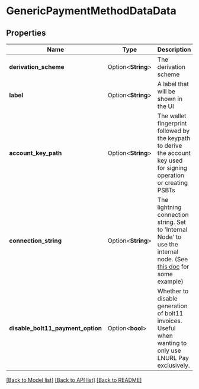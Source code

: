 # GenericPaymentMethodDataData

## Properties

Name | Type | Description | Notes
------------ | ------------- | ------------- | -------------
**derivation_scheme** | Option<**String**> | The derivation scheme | [optional]
**label** | Option<**String**> | A label that will be shown in the UI | [optional]
**account_key_path** | Option<**String**> | The wallet fingerprint followed by the keypath to derive the account key used for signing operation or creating PSBTs | [optional]
**connection_string** | Option<**String**> | The lightning connection string. Set to 'Internal Node' to use the internal node. (See [this doc](https://github.com/btcpayserver/BTCPayServer.Lightning/blob/master/README.md#examples) for some example) | [optional]
**disable_bolt11_payment_option** | Option<**bool**> | Whether to disable generation of bolt11 invoices. Useful when wanting to only use LNURL Pay exclusively. | [optional]

[[Back to Model list]](../README.md#documentation-for-models) [[Back to API list]](../README.md#documentation-for-api-endpoints) [[Back to README]](../README.md)


